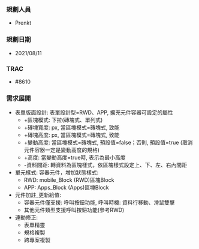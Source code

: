 ### <div id="user">規劃人員</div>
* Prenkt

### <div id="updatedate">規劃日期</div>
* 2021/08/11

### <div id="trac">TRAC</div>
* #8610

### <div id="requirement">需求展開</div>
* 表單版面設計: 表單設計型=RWD、APP, 擴充元件容器可設定的屬性
    * +區塊模式: 下拉(磚塊式、單列式)
    * +磚塊寬度: px, 當區塊模式=磚塊式, 致能
    * +磚塊高度: px, 當區塊模式=磚塊式, 致能
    * +變動高度: 當區塊模式=磚塊式, 預設值=false；否則, 預設值=true (取消元件容器一定是變動高度的規格) 
    * +高度: 當變動高度=true時, 表示為最小高度
    * -資料間距: 轉資料為區塊樣式，依區塊樣式設定上、下、左、右內間距 
* 單元樣式: 容器元件，增加狀態樣式: 
    * RWD: mobile_Block  (RWD)區塊Block
    * APP: Apps_Block    (Apps)區塊Block
* 元件加註_更新給值: 
    * 容器元件僅支援: 呼叫按鈕功能, 呼叫時機: 資料行移動、滑鼠雙擊
    * 其他元件類型支援呼叫按鈕功能(參考RWD)
* 連動修正:
    * 表單精靈
    * 規格複製
    * 跨專案複製




